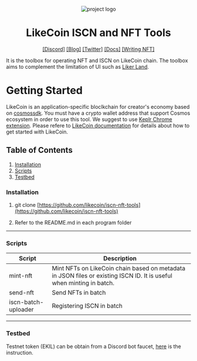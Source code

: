 <div align="center">

![project logo](https://8565014-files.gitbook.io/~/files/v0/b/gitbook-x-prod.appspot.com/o/spaces%2F-LL4mdaVjNgL6A1--PV0-1972196547%2Fuploads%2Fgit-blob-67a9bfa664bab32a8f64e5239545677cc8c98a26%2FLCF001-key%20visual%20v4.1-1.jpg?alt=media)

# LikeCoin ISCN and NFT Tools

[[Discord]][discord link] [[Blog]][blog link] [[Twitter]][twitter link] [[Docs]][docs link] [[Writing NFT]][Liker Land link]

[discord link]: https://discord.gg/likecoin
[blog link]: https://blog.like.co
[twitter link]: https://twitter.com/@likecoin
[Liker Land link]: https://liker.land
[cosmossdk]: https://v1.cosmos.network/sdk
[keplr link]: https://chrome.google.com/webstore/detail/keplr/dmkamcknogkgcdfhhbddcghachkejeap
[docs link]: https://docs.like.co
[Liker Land testbed]: https://rinkeby.liker.land

</div>

It is the toolbox for operating NFT and ISCN on LikeCoin chain.  The toolbox aims to complement the limitation of UI such as [Liker Land][Liker Land link].



# Getting Started

LikeCoin is an application-specific bloclkchain for creator's economy based on [cosmossdk].
You must have a crypto wallet address that support Cosmos ecosystem in order to use this tool.  We suggest to use [Keplr Chrome extension][keplr link].  Please refere to [LikeCoin documentation][docs link] for details about how to get started with LikeCoin. 


## Table of Contents

1. [Installation](#installation)
2. [Scripts](#script)
3. [Testbed](#testbed)


### Installation

1. git clone [https://github.com/likecoin/iscn-nft-tools](https://github.com/likecoin/iscn-nft-tools)

2. Refer to the README.md in each program folder

---

### Scripts

| Script | Description |
| --- | --- |
| mint-nft | Mint NFTs on LikeCoin chain based on metadata in JSON files or existing ISCN ID.  It is useful when minting in batch. |
| send-nft | Send NFTs in batch |
| iscn-batch-uploader | Registering ISCN in batch |


---
### Testbed

Testnet token (EKIL) can be obtain from a Discord bot faucet, [here](https://docs.like.co/general-guides/community/faucet-testnet) is the instruction.
